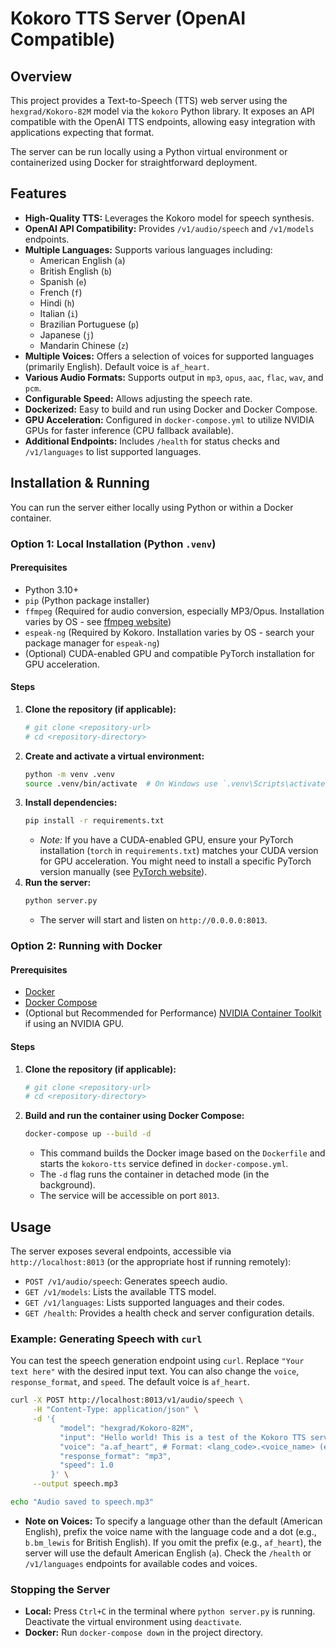 # Kokoro TTS Server (OpenAI Compatible)

## Overview

This project provides a Text-to-Speech (TTS) web server using the `hexgrad/Kokoro-82M` model via the `kokoro` Python library. It exposes an API compatible with the OpenAI TTS endpoints, allowing easy integration with applications expecting that format.

The server can be run locally using a Python virtual environment or containerized using Docker for straightforward deployment.

## Features

*   **High-Quality TTS:** Leverages the Kokoro model for speech synthesis.
*   **OpenAI API Compatibility:** Provides `/v1/audio/speech` and `/v1/models` endpoints.
*   **Multiple Languages:** Supports various languages including:
    *   American English (`a`)
    *   British English (`b`)
    *   Spanish (`e`)
    *   French (`f`)
    *   Hindi (`h`)
    *   Italian (`i`)
    *   Brazilian Portuguese (`p`)
    *   Japanese (`j`)
    *   Mandarin Chinese (`z`)
*   **Multiple Voices:** Offers a selection of voices for supported languages (primarily English). Default voice is `af_heart`.
*   **Various Audio Formats:** Supports output in `mp3`, `opus`, `aac`, `flac`, `wav`, and `pcm`.
*   **Configurable Speed:** Allows adjusting the speech rate.
*   **Dockerized:** Easy to build and run using Docker and Docker Compose.
*   **GPU Acceleration:** Configured in `docker-compose.yml` to utilize NVIDIA GPUs for faster inference (CPU fallback available).
*   **Additional Endpoints:** Includes `/health` for status checks and `/v1/languages` to list supported languages.

## Installation & Running

You can run the server either locally using Python or within a Docker container.

### Option 1: Local Installation (Python `.venv`)

#### Prerequisites

*   Python 3.10+
*   `pip` (Python package installer)
*   `ffmpeg` (Required for audio conversion, especially MP3/Opus. Installation varies by OS - see [ffmpeg website](https://ffmpeg.org/download.html))
*   `espeak-ng` (Required by Kokoro. Installation varies by OS - search your package manager for `espeak-ng`)
*   (Optional) CUDA-enabled GPU and compatible PyTorch installation for GPU acceleration.

#### Steps

1.  **Clone the repository (if applicable):**
    ```bash
    # git clone <repository-url>
    # cd <repository-directory>
    ```
2.  **Create and activate a virtual environment:**
    ```bash
    python -m venv .venv
    source .venv/bin/activate  # On Windows use `.venv\Scripts\activate`
    ```
3.  **Install dependencies:**
    ```bash
    pip install -r requirements.txt
    ```
    *   *Note:* If you have a CUDA-enabled GPU, ensure your PyTorch installation (`torch` in `requirements.txt`) matches your CUDA version for GPU acceleration. You might need to install a specific PyTorch version manually (see [PyTorch website](https://pytorch.org/get-started/locally/)).
4.  **Run the server:**
    ```bash
    python server.py
    ```
    *   The server will start and listen on `http://0.0.0.0:8013`.

### Option 2: Running with Docker

#### Prerequisites

*   [Docker](https://docs.docker.com/get-docker/)
*   [Docker Compose](https://docs.docker.com/compose/install/)
*   (Optional but Recommended for Performance) [NVIDIA Container Toolkit](https://docs.nvidia.com/datacenter/cloud-native/container-toolkit/latest/install-guide.html) if using an NVIDIA GPU.

#### Steps

1.  **Clone the repository (if applicable):**
    ```bash
    # git clone <repository-url>
    # cd <repository-directory>
    ```
2.  **Build and run the container using Docker Compose:**
    ```bash
    docker-compose up --build -d
    ```
    *   This command builds the Docker image based on the `Dockerfile` and starts the `kokoro-tts` service defined in `docker-compose.yml`.
    *   The `-d` flag runs the container in detached mode (in the background).
    *   The service will be accessible on port `8013`.

## Usage

The server exposes several endpoints, accessible via `http://localhost:8013` (or the appropriate host if running remotely):

*   `POST /v1/audio/speech`: Generates speech audio.
*   `GET /v1/models`: Lists the available TTS model.
*   `GET /v1/languages`: Lists supported languages and their codes.
*   `GET /health`: Provides a health check and server configuration details.

### Example: Generating Speech with `curl`

You can test the speech generation endpoint using `curl`. Replace `"Your text here"` with the desired input text. You can also change the `voice`, `response_format`, and `speed`. The default voice is `af_heart`.

```bash
curl -X POST http://localhost:8013/v1/audio/speech \
     -H "Content-Type: application/json" \
     -d '{
           "model": "hexgrad/Kokoro-82M",
           "input": "Hello world! This is a test of the Kokoro TTS server.",
           "voice": "a.af_heart", # Format: <lang_code>.<voice_name> (e.g., 'a' for American English)
           "response_format": "mp3",
           "speed": 1.0
         }' \
     --output speech.mp3

echo "Audio saved to speech.mp3"
```

*   **Note on Voices:** To specify a language other than the default (American English), prefix the voice name with the language code and a dot (e.g., `b.bm_lewis` for British English). If you omit the prefix (e.g., `af_heart`), the server will use the default American English (`a`). Check the `/health` or `/v1/languages` endpoints for available codes and voices.

### Stopping the Server

*   **Local:** Press `Ctrl+C` in the terminal where `python server.py` is running. Deactivate the virtual environment using `deactivate`.
*   **Docker:** Run `docker-compose down` in the project directory.